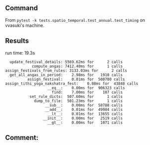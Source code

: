 ## Command
From `pytest -k tests.spatio_temporal.test_annual.test_timing` on vvasuki's machine.

## Results
run time: 19.3s
```
  update_festival_details: 5569.62ms for      2 calls
            compute_angas: 7412.40ms for      1 calls
assign_festivals_from_rules: 3133.03ms for      2 calls
  get_all_angas_in_period:    2.98ms for   1910 calls
          assign_festival:    0.01ms for  500780 calls
assign_tithi_yoga_nakshatra_fest:    0.08ms for  43848 calls
                   __eq__:    0.00ms for  906323 calls
                     find:    7.00ms for    107 calls
           set_rule_dicts:  507.60ms for      1 calls
             dump_to_file:  501.23ms for      1 calls
                  __sub__:    0.00ms for  58788 calls
                  __add__:    0.01ms for  49984 calls
                   __lt__:    0.01ms for  13655 calls
                 __init__:    0.00ms for   2519 calls
                   __gt__:    0.00ms for   1071 calls
```

## Comment:
